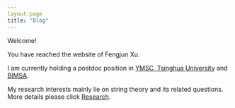 ```yaml
---
layout:page
title: "Blog"
---
```

   Welcome!

   You have reached the website of Fengjun Xu. 

   I am currently holding a postdoc position in [YMSC, Tsinghua University](https://ymsc.tsinghua.edu.cn/cn) and [BIMSA](http://www.bimsa.cn).

   My research interests mainly lie on string theory and its related questions. More details please click [Research](https://fengjunjohnxu.github.io/research/). 

   

